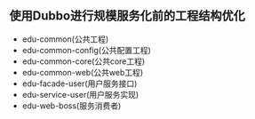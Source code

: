 ## 使用Dubbo进行规模服务化前的工程结构优化 ##

* edu-common(公共工程)
* edu-common-config(公共配置工程)
* edu-common-core(公共core工程)
* edu-common-web(公共web工程)
* edu-facade-user(用户服务接口)
* edu-service-user(用户服务实现)
* edu-web-boss(服务消费者)